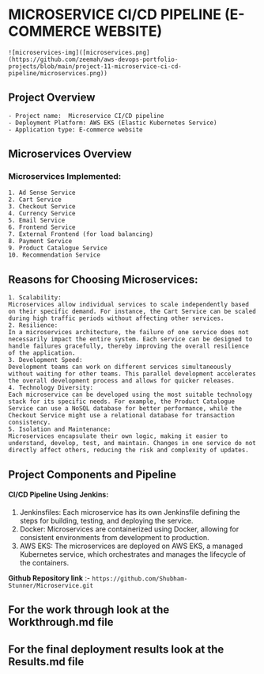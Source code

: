 # MICROSERVICE CI/CD PIPELINE (E-COMMERCE WEBSITE)

    ![microservices-img]([microservices.png](https://github.com/zeemah/aws-devops-portfolio-projects/blob/main/project-11-microservice-ci-cd-pipeline/microservices.png))

## Project Overview
    - Project name:  Microservice CI/CD pipeline
    - Deployment Platform: AWS EKS (Elastic Kubernetes Service)
    - Application type: E-commerce website

## Microservices Overview
### Microservices Implemented:
    1. Ad Sense Service
    2. Cart Service
    3. Checkout Service
    4. Currency Service
    5. Email Service
    6. Frontend Service
    7. External Frontend (for load balancing)
    8. Payment Service
    9. Product Catalogue Service
    10. Recommendation Service

## Reasons for Choosing Microservices:
    1. Scalability:
    Microservices allow individual services to scale independently based on their specific demand. For instance, the Cart Service can be scaled during high traffic periods without affecting other services.
    2. Resilience:
    In a microservices architecture, the failure of one service does not necessarily impact the entire system. Each service can be designed to handle failures gracefully, thereby improving the overall resilience of the application.
    3. Development Speed:
    Development teams can work on different services simultaneously without waiting for other teams. This parallel development accelerates the overall development process and allows for quicker releases.
    4. Technology Diversity:
    Each microservice can be developed using the most suitable technology stack for its specific needs. For example, the Product Catalogue Service can use a NoSQL database for better performance, while the Checkout Service might use a relational database for transaction consistency.
    5. Isolation and Maintenance:
    Microservices encapsulate their own logic, making it easier to understand, develop, test, and maintain. Changes in one service do not directly affect others, reducing the risk and complexity of updates.

## Project Components and Pipeline
#### CI/CD Pipeline Using Jenkins:
1. Jenkinsfiles: Each microservice has its own Jenkinsfile defining the steps for building, testing, and deploying the service.
2. Docker: Microservices are containerized using Docker, allowing for consistent environments from development to production.
3. AWS EKS: The microservices are deployed on AWS EKS, a managed Kubernetes service, which orchestrates and manages the lifecycle of the containers.

**Github Repository link**  :- `https://github.com/Shubham-Stunner/Microservice.git`

## For the work through  look at the Workthrough.md file
## For the final deployment results look at the Results.md file

